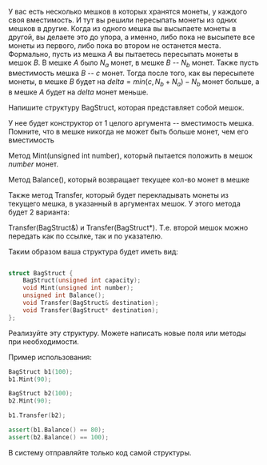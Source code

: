 У вас есть несколько мешков в которых хранятся монеты, у каждого своя вместимость. И тут вы решили пересыпать монеты из одних мешков в другие. Когда из одного мешка вы высыпаете монеты в другой, вы делаете это до упора, а именно, либо пока не высыпете все монеты из первого, либо пока во втором не останется места. Формально, пусть из мешка $A$ вы пытаетесь пересыпать монеты в мешок $B$. В мешке $A$ было $N_a$ монет, в мешке $B$ -- $N_b$ монет. Также пусть вместимость мешка $B$ -- $c$ монет. Тогда после того, как вы пересыпете монеты, в мешке $B$ будет на $delta = min(c, N_b + N_a) - N_b$ монет больше, а в мешке $A$ будет на $delta$ монет меньше.


Напишите структуру BagStruct, которая представляет собой мешок.

У нее будет конструктор от 1 целого аргумента -- вместимость мешка. Помните, что в мешке никогда не может быть больше монет, чем его вместимость

Метод Mint(unsigned int number), который пытается положить в мешок $number$ монет. 

Метод Balance(), который возвращает текущее кол-во монет в мешке

Также метод Transfer, который будет перекладывать монеты из текущего мешка, в указанный в аргументах мешок. У этого метода будет 2 варианта:

Transfer(BagStruct&) и Transfer(BagStruct*). Т.е. второй мешок можно передать как по ссылке, так и по указателю.

Таким образом ваша структура будет иметь вид:

```c++

struct BagStruct {
    BagStruct(unsigned int capacity);
    void Mint(unsigned int number);
    unsigned int Balance();
    void Transfer(BagStruct& destination);
    void Transfer(BagStruct* destination);
};

```

Реализуйте эту структуру. Можете написать новые поля или методы при необходимости.


Пример использования:

```c++
BagStruct b1(100);
b1.Mint(90);

BagStruct b2(100);
b2.Mint(90);

b1.Transfer(b2);

assert(b1.Balance() == 80);
assert(b2.Balance() == 100);

```

В систему отправляйте только код самой структуры.
